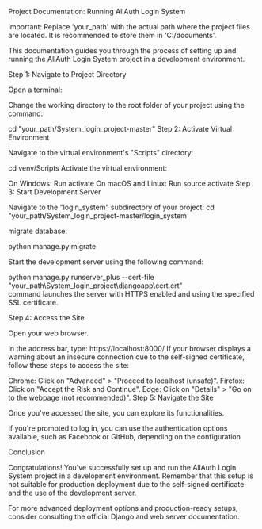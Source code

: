 Project Documentation: Running AllAuth Login System

Important: Replace 'your_path' with the actual path where the project files are located. It is recommended to store them in 'C:/documents'. 




This documentation guides you through the process of setting up and running the AllAuth Login System project in a development environment.

Step 1: Navigate to Project Directory

Open a terminal:

Change the working directory to the root folder of your project using the command:


cd "your_path/System_login_project-master"
Step 2: Activate Virtual Environment

Navigate to the virtual environment's "Scripts" directory:


cd venv/Scripts
Activate the virtual environment:

On Windows: Run activate
On macOS and Linux: Run source activate
Step 3: Start Development Server

Navigate to the "login_system" subdirectory of your project:
cd "your_path/System_login_project-master/login_system

migrate database:

python manage.py migrate 

Start the development server using the following command:

python manage.py runserver_plus --cert-file "your_path\System_login_project\djangoapp\cert.crt"  
command launches the server with HTTPS enabled and using the specified SSL certificate.

Step 4: Access the Site

Open your web browser.

In the address bar, type:
https://localhost:8000/
If your browser displays a warning about an insecure connection due to the self-signed certificate, follow these steps to access the site:

Chrome: Click on "Advanced" > "Proceed to localhost (unsafe)".
Firefox: Click on "Accept the Risk and Continue".
Edge: Click on "Details" > "Go on to the webpage (not recommended)".
Step 5: Navigate the Site

Once you've accessed the site, you can explore its functionalities.

If you're prompted to log in, you can use the authentication options available, such as Facebook or GitHub, depending on the configuration

Conclusion

Congratulations! You've successfully set up and run the AllAuth Login System project in a development environment. Remember that this setup is not suitable for production deployment due to the self-signed certificate and the use of the development server.

For more advanced deployment options and production-ready setups, consider consulting the official Django and web server documentation.

